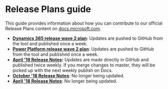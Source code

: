 # Release Plans guide

This guide provides information about how you can contribute to our official Release Plans content on [docs.microsoft.com](https://docs.microsoft.com/en-us/business-applications-release-notes/).

- **[Dynamics 365 release wave 2 plan](https://docs.microsoft.com/en-us/dynamics365-release-plan/2019wave2/)**: Updates are pushed to GitHub from the tool and published once a week.
- **[Power Platform release wave 2 plan]()**: Updates are pushed to GitHub from the tool and published once a week.
- **[April '19 Release Notes](https://docs.microsoft.com/en-us/business-applications-release-notes/April19/index):** Updates are made directly in GitHub and published twice weekly. If you merge changes to master, they will be picked up with the next weekly publish on Docs. 
- **[October '18 Release Notes](https://docs.microsoft.com/en-us/business-applications-release-notes/October18/index)**: No longer being updated.
- **[April '18 Release Notes](https://docs.microsoft.com/en-us/business-applications-release-notes/April18/index)**: No longer being updated.


